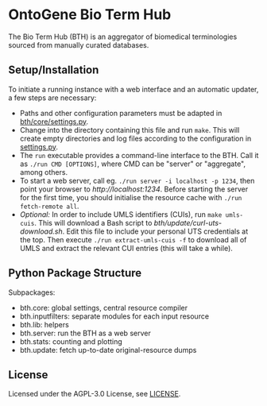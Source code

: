 # OntoGene Bio Term Hub

The Bio Term Hub (BTH) is an aggregator of biomedical terminologies sourced from manually curated databases.


## Setup/Installation

To initiate a running instance with a web interface and an automatic updater, a few steps are necessary:

* Paths and other configuration parameters must be adapted in [bth/core/settings.py](/bth/core/settings.py).
* Change into the directory containing this file and run `make`.
  This will create empty directories and log files according to the configuration in [settings.py](/bth/core/settings.py).
* The `run` executable provides a command-line interface to the BTH.
  Call it as `./run CMD [OPTIONS]`, where CMD can be "server" or "aggregate", among others.
* To start a web server, call eg. `./run server -i localhost -p 1234`, then point your browser to _http://localhost:1234_.
  Before starting the server for the first time, you should initialise the resource cache with `./run fetch-remote all`.
* _Optional:_ In order to include UMLS identifiers (CUIs), run `make umls-cuis`.
  This will download a Bash script to _bth/update/curl-uts-download.sh_.
  Edit this file to include your personal UTS credentials at the top.
  Then execute `./run extract-umls-cuis -f` to download all of UMLS and extract the relevant CUI entries (this will take a while).


## Python Package Structure

Subpackages:
* bth.core: global settings, central resource compiler
* bth.inputfilters: separate modules for each input resource
* bth.lib: helpers
* bth.server: run the BTH as a web server
* bth.stats: counting and plotting
* bth.update: fetch up-to-date original-resource dumps


## License

Licensed under the AGPL-3.0 License, see [LICENSE](LICENSE).
